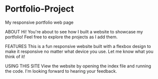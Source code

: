 # Portfolio-Project
My responsive portfolio web page

ABOUT
Hi! You're about to see how I built a website to showcase my portfolio! Feel free to explore the projects as I add them.

FEATURES
This is a fun responsive website built with a flexbox design to make it responsive no matter what device you use.
Let me know what you think of it!

USING THIS SITE
View the website by opening the index file and running the code. I'm looking forward to hearing your feedback.
